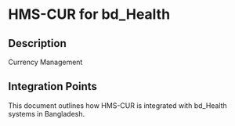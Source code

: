 # HMS-CUR for bd_Health

## Description

Currency Management

## Integration Points

This document outlines how HMS-CUR is integrated with bd_Health systems in Bangladesh.
